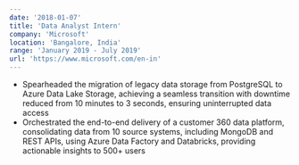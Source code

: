 ```yaml
---
date: '2018-01-07'
title: 'Data Analyst Intern'
company: 'Microsoft'
location: 'Bangalore, India'
range: 'January 2019 - July 2019'
url: 'https://www.microsoft.com/en-in'
---
```


- Spearheaded the migration of legacy data storage from PostgreSQL to Azure Data Lake Storage, achieving a seamless transition with downtime reduced from 10 minutes to 3 seconds, ensuring uninterrupted data access
- Orchestrated the end-to-end delivery of a customer 360 data platform, consolidating data from 10 source systems, including MongoDB and REST APIs, using Azure Data Factory and Databricks, providing actionable insights to 500+ users
